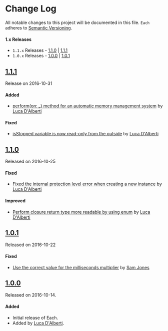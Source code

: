 # Change Log
All notable changes to this project will be documented in this file.
`Each` adheres to [Semantic Versioning](http://semver.org/).

#### 1.x Releases
- `1.1.x` Releases - [1.1.0](#110) | [1.1.1](#111)
- `1.0.x` Releases - [1.0.0](#100) | [1.0.1](#101)

## [1.1.1](https://github.com/dalu93/Each/releases/tag/1.1.1)
Release on 2016-10-31

#### Added
- [perform(on: _) method for an automatic memory management system](https://github.com/dalu93/Each/pull/9) by [Luca D'Alberti](https://github.com/dalu93)

#### Fixed
- [isStopped variable is now read-only from the outside](https://github.com/dalu93/Each/commit/47b68658ef11b7642c8e34584ecf6ed328c5ceaa) by [Luca D'Alberti](https://github.com/dalu93) 

## [1.1.0](https://github.com/dalu93/Each/releases/tag/1.1.0)
Released on 2016-10-25

#### Fixed
- [Fixed the internal protection level error when creating a new instance](https://github.com/dalu93/Each/issues/8) by [Luca D'Alberti](https://github.com/dalu93)

#### Improved
- [Perform closure return type more readable by using enum](https://github.com/dalu93/Each/pull/7) by [Luca D'Alberti](https://github.com/dalu93)

## [1.0.1](https://github.com/dalu93/Each/releases/tag/1.0.1)
Released on 2016-10-22

#### Fixed
- [Use the correct value for the milliseconds multiplier](https://github.com/dalu93/Each/pull/3) by [Sam Jones](https://github.com/sjoness)

## [1.0.0](https://github.com/dalu93/Each/releases/tag/1.0.0)
Released on 2016-10-14.

#### Added
- Initial release of Each.
- Added by [Luca D'Alberti](https://github.com/dalu93).
